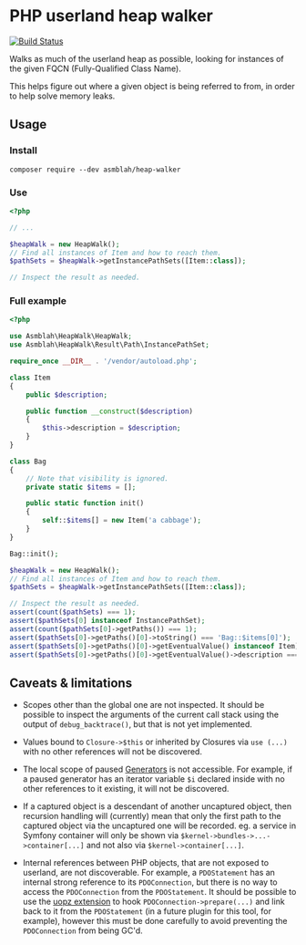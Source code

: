 # PHP userland heap walker

[![Build Status](https://github.com/asmblah/php-userland-heap-walker/workflows/CI/badge.svg)](https://github.com/asmblah/php-userland-heap-walker/actions?query=workflow%3ACI)

Walks as much of the userland heap as possible, looking for instances of the given FQCN (Fully-Qualified Class Name).

This helps figure out where a given object is being referred to from,
in order to help solve memory leaks.

## Usage

### Install
```shell
composer require --dev asmblah/heap-walker
```

### Use
```php
<?php

// ...

$heapWalk = new HeapWalk();
// Find all instances of Item and how to reach them.
$pathSets = $heapWalk->getInstancePathSets([Item::class]);

// Inspect the result as needed.
```

### Full example
```php
<?php

use Asmblah\HeapWalk\HeapWalk;
use Asmblah\HeapWalk\Result\Path\InstancePathSet;

require_once __DIR__ . '/vendor/autoload.php';

class Item
{
    public $description;

    public function __construct($description)
    {
        $this->description = $description;
    }
}

class Bag
{
    // Note that visibility is ignored.
    private static $items = [];

    public static function init()
    {
        self::$items[] = new Item('a cabbage');
    }
}

Bag::init();

$heapWalk = new HeapWalk();
// Find all instances of Item and how to reach them.
$pathSets = $heapWalk->getInstancePathSets([Item::class]);

// Inspect the result as needed.
assert(count($pathSets) === 1);
assert($pathSets[0] instanceof InstancePathSet);
assert(count($pathSets[0]->getPaths()) === 1);
assert($pathSets[0]->getPaths()[0]->toString() === 'Bag::$items[0]');
assert($pathSets[0]->getPaths()[0]->getEventualValue() instanceof Item);
assert($pathSets[0]->getPaths()[0]->getEventualValue()->description === 'a cabbage');
```

## Caveats & limitations

- Scopes other than the global one are not inspected.
  It should be possible to inspect the arguments of the current call stack
  using the output of `debug_backtrace()`, but that is not yet implemented.

- Values bound to `Closure->$this` or inherited by Closures via `use (...)`
  with no other references will not be discovered.

- The local scope of paused [Generators](https://www.php.net/manual/en/language.generators.overview.php) is not accessible. For example,
  if a paused generator has an iterator variable `$i` declared inside with no
  other references to it existing, it will not be discovered.

- If a captured object is a descendant of another uncaptured object,
  then recursion handling will (currently) mean that only the first
  path to the captured object via the uncaptured one will be recorded.
  eg. a service in Symfony container will only be shown via `$kernel->bundles->...->container[...]`
      and not also via `$kernel->container[...]`.

- Internal references between PHP objects, that are not exposed to userland,
  are not discoverable. For example, a `PDOStatement` has an internal strong
  reference to its `PDOConnection`, but there is no way to access the `PDOConnection`
  from the `PDOStatement`.
  It should be possible to use the [uopz extension](https://www.php.net/manual/en/book.uopz.php)
  to hook `PDOConnection->prepare(...)` and link back to it from the `PDOStatement` (in a future
  plugin for this tool, for example), however this must be done carefully to avoid preventing
  the `PDOConnection` from being GC'd.
